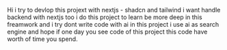 Hi i try to devlop this projext with nextjs - shadcn and tailwind 
i want handle backend with nextjs too i do this project to learn be more deep in this freamwork 
and i try dont write code with ai in this project i use ai as search engine and hope if one day 
you see code of this project this code have worth of time you spend.
